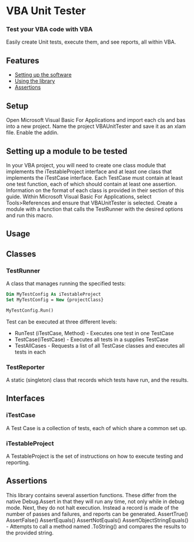 VBA Unit Tester
=====================

### Test your VBA code with VBA

Easily create Unit tests, execute them, and see reports, all within VBA.

Features
--------
 * [Setting up the software](#Setup)
 * [Using the library](#usage)
 * [Assertions](#assertions)
 
Setup
-----

Open Microsoft Visual Basic For Applications and import each cls and bas into a new project. Name the project VBAUnitTester and save it as an xlam file. Enable the addin.

Setting up a module to be tested
-----
In your VBA project, you will need to create one class module that implements the iTestableProject interface and at least one class that implements the iTestCase interface. Each TestCase must contain at least one test function, each of which should contain at least one assertion. Information on the format of each class is provided in their section of this guide.
Within Microsoft Visual Basic For Applications, select Tools>References and ensure that VBAUnitTester is selected.
Create a module with a function that calls the TestRunner with the desired options and run this macro.

 Usage
-----
## Classes

### TestRunner
A class that manages running the specified tests:
```vb
Dim MyTestConfig As iTestableProject
Set MyTestConfig = New {projectClass}

MyTestConfig.Run()
```
Test can be executed at three different levels:
 * RunTest (iTestCase, Method) - Executes one test in one TestCase
 * TestCase(iTestCase) - Executes all tests in a supplies TestCase
 * TestAllCases - Requests a list of all TestCase classes and executes all tests in each

### TestReporter
A static (singleton) class that records which tests have run, and the results.

## Interfaces

### iTestCase
A Test Case is a collection of tests, each of which share a common set up.

### iTestableProject
A TestableProject is the set of instructions on how to execute testing and reporting. 


Assertions
-----
This library contains several assertion functions. These differ from the native Debug.Assert in that they will run any time, not only while in debug mode. Next, they do not halt execution. Instead a record is made of the number of passes and failures, and reports can be generated.
AssertTrue()
AssertFalse()
AssertEquals()
AssertNotEquals()
AssertObjectStringEquals() - Attempts to call a method named .ToString() and compares the results to the provided string.
